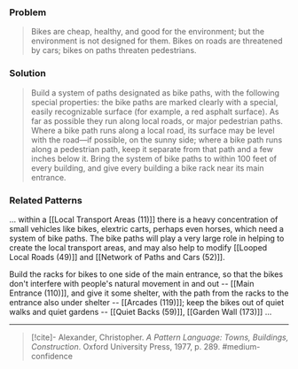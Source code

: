 ### Problem
>Bikes are cheap, healthy, and good for the environment; but the environment is not designed for them. Bikes on roads are threatened by cars; bikes on paths threaten pedestrians.

### Solution
>Build a system of paths designated as bike paths, with the following special properties: the bike paths are marked clearly with a special, easily recognizable surface (for example, a red asphalt surface). As far as possible they run along local roads, or major pedestrian paths. Where a bike path runs along a local road, its surface may be level with the road—if possible, on the sunny side; where a bike path runs along a pedestrian path, keep it separate from that path and a few inches below it. Bring the system of bike paths to within 100 feet of every building, and give every building a bike rack near its main entrance.

### Related Patterns
... within a [[Local Transport Areas (11)]] there is a heavy concentration of small vehicles like bikes, elextric carts, perhaps even horses, which need a system of bike paths. The bike paths will play a very large role in helping to create the local transport areas, and may also help to modify [[Looped Local Roads (49)]] and [[Network of Paths and Cars (52)]].

Build the racks for bikes to one side of the main entrance, so that the bikes don't interfere with people's natural movement in and out -- [[Main Entrance (110)]], and give it some shelter, with the path from the racks to the entrance also under shelter -- [[Arcades (119)]]; keep the bikes out of quiet walks and quiet gardens -- [[Quiet Backs (59)]], [[Garden Wall (173)]] ...

---
> [!cite]- Alexander, Christopher. _A Pattern Language: Towns, Buildings, Construction_. Oxford University Press, 1977, p. 289.
> #medium-confidence 